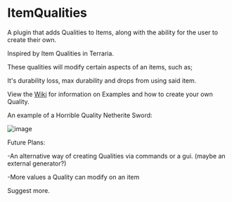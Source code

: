 # ItemQualities
A plugin that adds Qualities to Items, along with the ability for the user to create their own.

Inspired by Item Qualities in Terraria.

These qualities will modify certain aspects of an items, such as;

It's durability loss, max durability and drops from using said item.

View the [Wiki](https://github.com/Steel-Dev/ItemQualities/wiki) for information on Examples and how to create your own Quality.

An example of a Horrible Quality Netherite Sword:

![image](https://user-images.githubusercontent.com/12509016/171086033-31807d13-05b8-405b-a888-2062d9a3c416.png)

Future Plans:

-An alternative way of creating Qualities via commands or a gui. (maybe an external generator?)

-More values a Quality can modify on an item

Suggest more.
